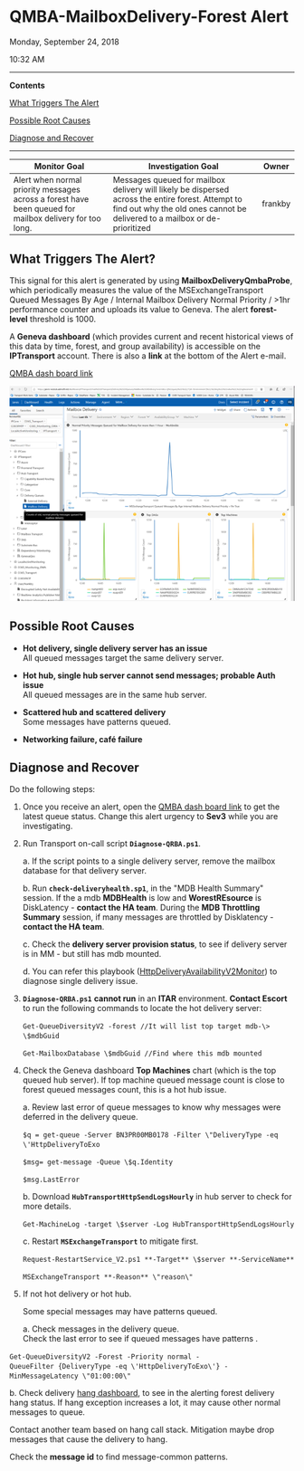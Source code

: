 # QMBA-MailboxDelivery-Forest Alert

Monday, September 24, 2018

10:32 AM

------

**Contents**

[What Triggers The Alert](#what-triggers-the-alert)

[Possible Root Causes](#possible-root-causes)

[Diagnose and Recover](#diagnose-and-recover)

------

| Monitor Goal                                                 | Investigation Goal                                           | Owner   |
| ------------------------------------------------------------ | ------------------------------------------------------------ | ------- |
| Alert when normal priority messages across a forest have been queued for mailbox delivery for too long. | Messages queued for mailbox delivery will likely be dispersed across the entire forest. Attempt to find out why the old ones cannot be delivered to a mailbox or de-prioritized | frankby |

## What Triggers The Alert?

This signal for this alert is generated by using **MailboxDeliveryQmbaProbe**, which periodically measures the value of the MSExchangeTransport Queued Messages By Age / Internal Mailbox Delivery Normal Priority / \>1hr performance counter and uploads its value to Geneva. The alert **forest-level** threshold is 1000.

A **Geneva dashboard** (which provides current and recent historical views of this data by time, forest, and group availability) is accessible on the **IPTransport** account. There is also a **link** at the bottom of the Alert e-mail.

[QMBA dash board link](https://jarvis-west.dc.ad.msft.net/dashboard/share/91E7368C?overrides=%5b%7b%22query%22:%22//*%5bid='Environment'%5d%22,%22key%22:%22value%22,%22replacement%22:%22%22%7d,%7b%22query%22:%22//*%5bid='Region'%5d%22,%22key%22:%22value%22,%22replacement%22:%22%22%7d,%7b%22query%22:%22//*%5bid='Forest'%5d%22,%22key%22:%22value%22,%22replacement%22:%22%22%7d,%7b%22query%22:%22//*%5bid='AvailabilityGroup'%5d%22,%22key%22:%22value%22,%22replacement%22:%22%22%7d,%7b%22query%22:%22//*%5bid='Machine'%5d%22,%22key%22:%22value%22,%22replacement%22:%22%22%7d%5d%20)

![qmba](images/qmba.png)

## Possible Root Causes

- **Hot delivery, single delivery server has an issue**  
    All queued messages target the same delivery server.

- **Hot hub, single hub server cannot send messages; probable Auth issue**  
    All queued messages are in the same hub server.

- **Scattered hub and scattered delivery**  
    Some  messages have  patterns queued.

- **Networking failure, café failure**

## Diagnose and Recover
Do the following steps:

1.  Once you receive an alert, open the [QMBA dash board link](https://jarvis-west.dc.ad.msft.net/dashboard/share/91E7368C?overrides=%5b%7b%22query%22:%22//*%5bid='Environment'%5d%22,%22key%22:%22value%22,%22replacement%22:%22%22%7d,%7b%22query%22:%22//*%5bid='Region'%5d%22,%22key%22:%22value%22,%22replacement%22:%22%22%7d,%7b%22query%22:%22//*%5bid='Forest'%5d%22,%22key%22:%22value%22,%22replacement%22:%22%22%7d,%7b%22query%22:%22//*%5bid='AvailabilityGroup'%5d%22,%22key%22:%22value%22,%22replacement%22:%22%22%7d,%7b%22query%22:%22//*%5bid='Machine'%5d%22,%22key%22:%22value%22,%22replacement%22:%22%22%7d%5d%20) to get the latest queue status. Change this alert urgency to **Sev3**  while you are investigating.

2.  Run Transport on-call script **`Diagnose-QRBA.ps1`**.

    a.  If the script points to a single delivery server, remove the mailbox database for that delivery server.

    b.  Run **`check-deliveryhealth.sp1`**, in the \"MDB Health Summary\" session.
     If the a mdb **MDBHealth** is low and **WorestREsource** is DiskLatency - **contact the HA team**. During the **MDB Throttling Summary** session, if many messages are throttled by Disklatency - **contact the HA team**.

    c. Check the **delivery server provision status**, to see if delivery server is in MM - but  still has mdb mounted.

    d.  You can refer this playbook ([HttpDeliveryAvailabilityV2Monitor](onenote:#HttpDeliveryAvailabilityV2Monitor&section-id={F0A9DD2C-8D88-4246-9561-12B4E91CFA0A}&page-id={AF6CA10D-662C-41AA-B2F0-6E94B741AFAC}&end&base-path=https://microsoft.sharepoint-df.com/teams/O365TransportTeam/SiteAssets/O365%20Transport%20Team%20Notebook/Alert%20Playbook.one)) to diagnose single delivery issue.

3. **`Diagnose-QRBA.ps1`** **cannot run** in an **ITAR** environment. **Contact Escort**  to run the following commands to locate the hot delivery server:

   `Get-QueueDiversityV2 -forest //It will list top target mdb-\> \$mdbGuid`

   `Get-MailboxDatabase \$mdbGuid //Find where this mdb mounted`

4. Check the Geneva dashboard **Top Machines** chart (which is the top queued hub server). If top machine queued message count is close to forest queued messages count, this is a hot hub issue.

   a.  Review last error of queue messages to know why messages were deferred in the delivery queue.

   `$q = get-queue -Server BN3PR00MB0178 -Filter \"DeliveryType -eq \'HttpDeliveryToExo`

   `$msg= get-message -Queue \$q.Identity`

   `$msg.LastError`

   b.  Download **`HubTransportHttpSendLogsHourly`** in hub server to check for more details.

   `Get-MachineLog -target \$server -Log HubTransportHttpSendLogsHourly`

   c.  Restart **`MSExchangeTransport`** to mitigate first.

   `Request-RestartService_V2.ps1 **-Target** \$server **-ServiceName**` 

   `MSExchangeTransport **-Reason** \"reason\"`

5. If not hot delivery or hot hub.

   Some special messages may have patterns queued.

   a.  Check messages in the delivery queue.  
Check the last error to see if queued messages have patterns .
   
`Get-QueueDiversityV2 -Forest -Priority normal -QueueFilter {DeliveryType -eq \'HttpDeliveryToExo\'} -MinMessageLatency \"01:00:00\"`
   
b.  Check delivery [hang dashboard](<https://jarvis-west.dc.ad.msft.net/dashboard/O365_Transport/MailboxTransport/Delivery/DeliveryHangException>), to see in the alerting forest delivery hang status. If hang exception increases a lot, it may cause other normal messages to queue. 
   
   Contact another team based on hang call stack. Mitigation maybe drop messages that cause the delivery to hang.
   
   Check the **message id** to find message-common patterns.
